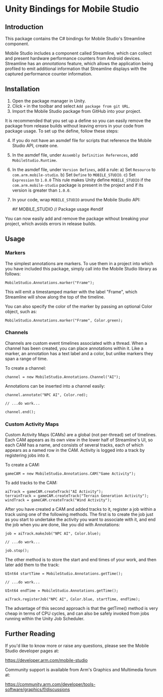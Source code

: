 Unity Bindings for Mobile Studio
================================

Introduction
------------

This package contains the C# bindings for Mobile Studio's Streamline component.

Mobile Studio includes a component called Streamline, which can collect and
present hardware performance counters from Android devices. Streamline has an
*annotations* feature, which allows the application being profiled to emit
additional information that Streamline displays with the captured performance
counter information.

Installation
------------

1) Open the package manager in Unity.
2) Click `+` in the toolbar and select `Add package from git URL`.
3) Import the Mobile Studio package from GitHub into your project.

It is recommended that you set up a define so you can easily remove the
package from release builds without leaving errors in your code from package
usage. To set up the define, follow these steps:

4) If you do not have an asmdef file for scripts that reference the Mobile
   Studio API, create one.
5) In the asmdef file, under `Assembly Definition References`,
   add `MobileStudio.Runtime`.
6) In the asmdef file, under `Version Defines`, add a rule:
      a) Set `Resource` to `com.arm.mobile-studio`.
      b) Set `Define` to `MOBILE_STUDIO`.
      c) Set `Expression` to `1.0.0`
   This rule makes Unity define `MOBILE_STUDIO` if the `com.arm.mobile-studio`
   package is present in the project and if its version is greater than `1.0.0`.
7) In your code, wrap `MOBILE_STUDIO` around the Mobile Studio API:

   #if MOBILE_STUDIO
      // Package usage
   #endif

You can now easily add and remove the package without breaking your project,
which avoids errors in release builds.

Usage
-----

### Markers

The simplest annotations are markers. To use them in a project into which you
have included this package, simply call into the Mobile Studio library as
follows:

    MobileStudio.Annotations.marker("Frame");

This will emit a timestamped marker with the label "Frame", which Streamline
will show along the top of the timeline.

You can also specify the color of the marker by passing an optional Color
object, such as:

    MobileStudio.Annotations.marker("Frame", Color.green);

### Channels

Channels are custom event timelines associated with a thread. When a channel
has been created, you can place annotations within it. Like a marker, an
annotation has a text label and a color, but unlike markers they span a range
of time.

To create a channel:

    channel = new MobileStudio.Annotations.Channel("AI");

Annotations can be inserted into a channel easily:

    channel.annotate("NPC AI", Color.red);

    // ...do work...

    channel.end();

### Custom Activity Maps

Custom Activity Maps (CAMs) are a global (not per-thread) set of timelines.
Each CAM appears as its own view in the lower half of Streamline's UI, so each
CAM has a name, and consists of several tracks, each of which appears as a
named row in the CAM. Activity is logged into a track by registering jobs into
it.

To create a CAM:

    gameCAM = new MobileStudio.Annotations.CAM("Game Activity");

To add tracks to the CAM:

    aiTrack = gameCAM.createTrack("AI Activity");
    terrainTrack = gameCAM.createTrack("Terrain Generation Activity");
    windTrack = gameCAM.createTrack("Wind Activity");

After you have created a CAM and added tracks to it, register a job within a
track using one of the following methods. The first is to create the job just
as you start to undertake the activity you want to associate with it, and end
the job when you are done, like you did with Annotations:

    job = aiTrack.makeJob("NPC AI", Color.blue);

    // ...do work...

    job.stop();

The other method is to store the start and end times of your work, and then
later add them to the track:

    UInt64 startTime = MobileStudio.Annotations.getTime();

    // ...do work...

    UInt64 endTime = MobileStudio.Annotations.getTime();

    aiTrack.registerJob("NPC AI", Color.blue, startTime, endTime);

The advantage of this second approach is that the getTime() method is very
cheap in terms of CPU cycles, and can also be safely invoked from jobs running
within the Unity Job Scheduler.

Further Reading
---------------

If you'd like to know more or raise any questions, please see the Mobile Studio
developer pages at:

https://developer.arm.com/mobile-studio

Community support is available from Arm's Graphics and Multimedia forum at:

https://community.arm.com/developer/tools-software/graphics/f/discussions
